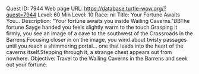 Quest ID: 7944
Web page URL: https://database.turtle-wow.org/?quest=7944
Level: 60
Min Level: 10
Race: nil
Title: Your Fortune Awaits You...
Description: "Your fortune awaits you inside Wailing Caverns."$B$BThe fortune Sayge handed you feels slightly warm to the touch.Grasping it firmly, you see an image of a cave to the southwest of the Crossroads in the Barrens.Focusing closer in on the image, you wind about twisty passages until you reach a shimmering portal... one that leads into the heart of the caverns itself.Stepping through it, a strange chest appears out from nowhere.
Objective: Travel to the Wailing Caverns in the Barrens and seek out your fortune.
